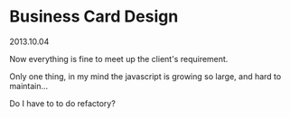 Business Card Design
=======================


2013.10.04

Now everything is fine to meet up the client's requirement.

Only one thing, in my mind the javascript is growing so large, and hard to maintain...

Do I have to to do refactory?

